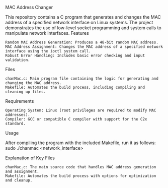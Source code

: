 MAC Address Changer

This repository contains a C program that generates and changes the MAC address of a specified network interface on Linux systems. The project demonstrates the use of low-level socket programming and system calls to manipulate network interfaces.
Features

    Random MAC Address Generation: Produces a 48-bit random MAC address.
    MAC Address Assignment: Changes the MAC address of a specified network interface using the ioctl system call.
    Robust Error Handling: Includes basic error checking and input validation.

Files

    chanMac.c: Main program file containing the logic for generating and changing the MAC address.
    Makefile: Automates the build process, including compiling and cleaning up files.

Requirements

    Operating System: Linux (root privileges are required to modify MAC addresses).
    Compiler: GCC or compatible C compiler with support for the C2x standard.

Usage

After compiling the program with the included Makefile, run it as follows:
    sudo ./chanmac <network_interface>

Explanation of Key Files

    chanMac.c: The main source code that handles MAC address generation and assignment.
    Makefile: Automates the build process with options for optimization and cleanup.
